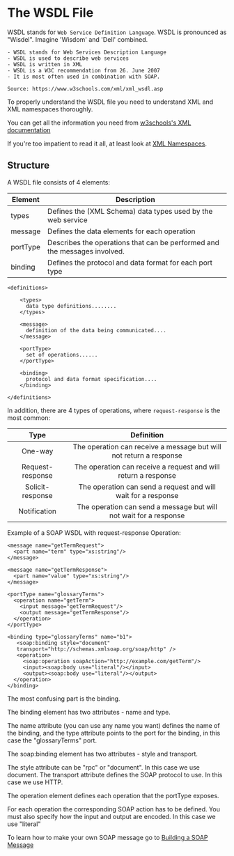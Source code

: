 # The WSDL File

WSDL stands for `Web Service Definition Language`. WSDL is pronounced as
"Wisdel". Imagine 'Wisdom' and 'Dell' combined.

```
- WSDL stands for Web Services Description Language
- WSDL is used to describe web services
- WSDL is written in XML
- WSDL is a W3C recommendation from 26. June 2007
- It is most often used in combination with SOAP.

Source: https://www.w3schools.com/xml/xml_wsdl.asp
```
To properly understand the WSDL file you need to understand XML and XML namespaces thoroughly.

You can get all the information you need from [w3schools's XML documentation](https://www.w3schools.com/xml/default.asp)

If you're too impatient to read it all, at least look at [XML Namespaces](https://www.w3schools.com/xml/xml_namespaces.asp).

## Structure 

A WSDL file consists of 4 elements:

| Element  | Description                                                                |
|----------|----------------------------------------------------------------------------|
| types    | Defines the (XML Schema) data types used by the web service                |
| message  | Defines the data elements for each operation                               |
| portType | Describes the operations that can be performed and the messages involved.  |
| binding  | Defines the protocol and data format for each port type                    |

```
<definitions>

    <types>
      data type definitions........
    </types>
    
    <message>
      definition of the data being communicated....
    </message>
    
    <portType>
      set of operations......
    </portType>
    
    <binding>
      protocol and data format specification....
    </binding>

</definitions> 
```
In addition, there are 4 types of operations, where `request-response` is the most common:

|       Type       |                             Definition                              |
|:----------------:|:-------------------------------------------------------------------:|
|     One-way      | The operation can receive a message but will not return a response  |
| Request-response |   The operation can receive a request and will return a response    |
| Solicit-response |    The operation can send a request and will wait for a response    |
|   Notification   |  The operation can send a message but will not wait for a response  |


Example of a SOAP WSDL with request-response Operation:

```
<message name="getTermRequest">
  <part name="term" type="xs:string"/>
</message>

<message name="getTermResponse">
  <part name="value" type="xs:string"/>
</message>

<portType name="glossaryTerms">
  <operation name="getTerm">
    <input message="getTermRequest"/>
    <output message="getTermResponse"/>
  </operation>
</portType>

<binding type="glossaryTerms" name="b1">
   <soap:binding style="document"
   transport="http://schemas.xmlsoap.org/soap/http" />
   <operation>
     <soap:operation soapAction="http://example.com/getTerm"/>
     <input><soap:body use="literal"/></input>
     <output><soap:body use="literal"/></output>
  </operation>
</binding> 
```

The most confusing part is the binding.

The binding element has two attributes - name and type.

The name attribute (you can use any name you want) defines the name of the binding, and the type attribute points to the port for the binding, in this case the "glossaryTerms" port.

The soap:binding element has two attributes - style and transport.

The style attribute can be "rpc" or "document". In this case we use document. The transport attribute defines the SOAP protocol to use. In this case we use HTTP.

The operation element defines each operation that the portType exposes.

For each operation the corresponding SOAP action has to be defined. You must also specify how the input and output are encoded. In this case we use "literal"

To learn how to make your own SOAP message go to [Building a SOAP Message](4.Building-a-SOAP-Message.md)